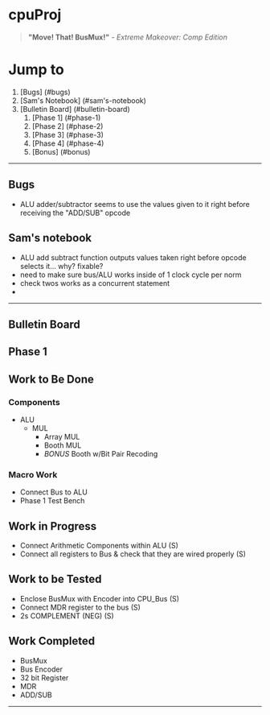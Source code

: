 # cpuProj

> **"Move! That! BusMux!"** _- Extreme Makeover: Comp Edition_


# Jump to
1. [Bugs] (#bugs)
2. [Sam's Notebook] (#sam's-notebook)
3. [Bulletin Board] (#bulletin-board)
    1. [Phase 1] (#phase-1)
    2. [Phase 2] (#phase-2)
    3. [Phase 3] (#phase-3)
    4. [Phase 4] (#phase-4)
    5. [Bonus] (#bonus)

***
## Bugs
* ALU adder/subtractor seems to use the values given to it right before receiving the "ADD/SUB" opcode

## Sam's notebook
* ALU add subtract function outputs values taken right before opcode selects it... why? fixable?
* need to make sure bus/ALU works inside of 1 clock cycle per norm
* check twos works as a concurrent statement
* 

***
## Bulletin Board
## Phase 1
## Work to Be Done
### Components 
  * ALU
    * MUL
      * Array MUL
      * Booth MUL
      * *BONUS* Booth w/Bit Pair Recoding
    
    
### Macro Work
* Connect Bus to ALU
* Phase 1 Test Bench  

## Work in Progress
* Connect Arithmetic Components within ALU (S)
* Connect all registers to Bus & check that they are wired properly (S)
## Work to be Tested
* Enclose BusMux with Encoder into CPU_Bus (S)
* Connect MDR register to the bus (S)
* 2s COMPLEMENT (NEG) (S)


## Work Completed
* BusMux
* Bus Encoder
* 32 bit Register
* MDR
* ADD/SUB
***
